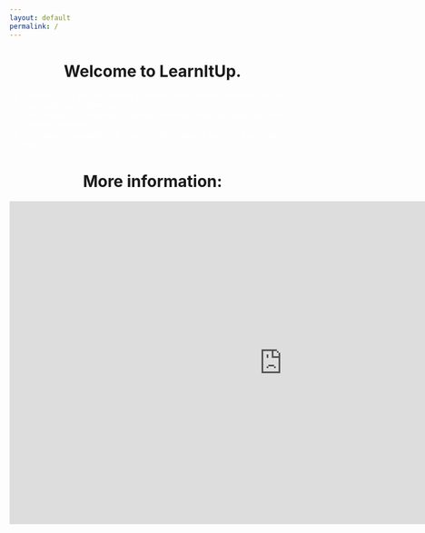```yaml
---
layout: default
permalink: /
---
```

<style>
  h1 {
    text-align: center;
    font-size: 200%;
  }
  ul {
    color: #ffffff;
  }
  iframe {
    align: center;
  }
</style>
<div class="home">

  <b><h1 class="page-heading">Welcome to LearnItUp.</h1></b>
  <ul>
  <li>LearnItUP is a project looking to verify claims that recollection can be improved during sleep cycles.</li>
  <li>This website is designed to contain potential sleep aid audio files that can help memory.</li>
  <li>The subjects avaliable are based on the subjects we have this school year.</li>
</ul>
<b><h1 class="page-heading">More information:</h1></b>
<!-- Google Slideshow -->
<iframe src="https://docs.google.com/presentation/d/e/2PACX-1vRJL0vrB3Id5Dk6c4irvJMo-jGK4ufCPKgZhq4nnAS4DRlh9oLppdvSduVe7ap42AHTJPTXvFE18mp4/embed?start=false&loop=true&delayms=30000" frameborder="0" width="960" height="569" allowfullscreen="true" mozallowfullscreen="true" webkitallowfullscreen="true"></iframe>
